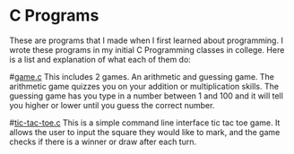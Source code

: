 # C Programs
These are programs that I made when I first learned about programming. I wrote these programs in my initial C Programming classes in college. Here is a list and explanation of what each of them do:

#[game.c](https://github.com/dreamwork801/cprograms/blob/master/game.c)
This includes 2 games. An arithmetic and guessing game. The arithmetic game quizzes you on your addition or multiplication skills. The guessing game has you type in a number between 1 and 100 and it will tell you higher or lower until you guess the correct number.

#[tic-tac-toe.c](https://github.com/dreamwork801/cprograms/blob/master/tic-tac-toe.c)
This is a simple command line interface tic tac toe game. It allows the user to input the square they would like to mark, and the game checks if there is a winner or draw after each turn.

